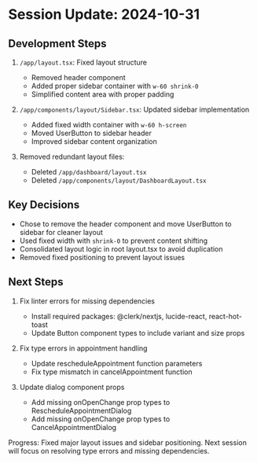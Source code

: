 # Session Update: 2024-10-31

## Development Steps

1. `/app/layout.tsx`: Fixed layout structure
   - Removed header component
   - Added proper sidebar container with `w-60 shrink-0`
   - Simplified content area with proper padding

2. `/app/components/layout/Sidebar.tsx`: Updated sidebar implementation
   - Added fixed width container with `w-60 h-screen`
   - Moved UserButton to sidebar header
   - Improved sidebar content organization

3. Removed redundant layout files:
   - Deleted `/app/dashboard/layout.tsx`
   - Deleted `/app/components/layout/DashboardLayout.tsx`

## Key Decisions

- Chose to remove the header component and move UserButton to sidebar for cleaner layout
- Used fixed width with `shrink-0` to prevent content shifting
- Consolidated layout logic in root layout.tsx to avoid duplication
- Removed fixed positioning to prevent layout issues

## Next Steps

1. Fix linter errors for missing dependencies
   - Install required packages: @clerk/nextjs, lucide-react, react-hot-toast
   - Update Button component types to include variant and size props

2. Fix type errors in appointment handling
   - Update rescheduleAppointment function parameters
   - Fix type mismatch in cancelAppointment function

3. Update dialog component props
   - Add missing onOpenChange prop types to RescheduleAppointmentDialog
   - Add missing onOpenChange prop types to CancelAppointmentDialog

Progress: Fixed major layout issues and sidebar positioning. Next session will focus on resolving type errors and missing dependencies. 